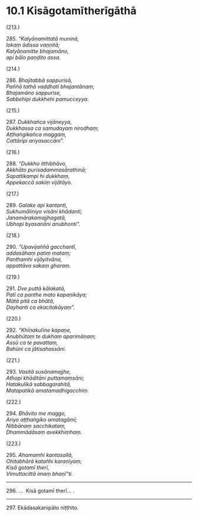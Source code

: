 

# 10.1 Kisāgotamītherīgāthā



(213.)

285\. _“Kalyāṇamittatā muninā,_  
_lokaṃ ādissa vaṇṇitā;_  
_Kalyāṇamitte bhajamāno,_  
_api bālo paṇḍito assa._  


(214.)

286\. _Bhajitabbā sappurisā,_  
_Paññā tathā vaḍḍhati bhajantānaṃ;_  
_Bhajamāno sappurise,_  
_Sabbehipi dukkhehi pamucceyya._  


(215.)

287\. _Dukkhañca vijāneyya,_  
_Dukkhassa ca samudayaṃ nirodhaṃ;_  
_Aṭṭhaṅgikañca maggaṃ,_  
_Cattāripi ariyasaccāni”._  


(216.)

288\. _“Dukkho itthibhāvo,_  
_Akkhāto purisadammasārathinā;_  
_Sapattikampi hi dukkhaṃ,_  
_Appekaccā sakiṃ vijātāyo._  


(217.)

289\. _Galake api kantanti,_  
_Sukhumāliniyo visāni khādanti;_  
_Janamārakamajjhagatā,_  
_Ubhopi byasanāni anubhonti”._  


(218.)

290\. _“Upavijaññā gacchantī,_  
_addasāhaṃ patiṃ mataṃ;_  
_Panthamhi vijāyitvāna,_  
_appattāva sakaṃ gharaṃ._  


(219.)

291\. _Dve puttā kālakatā,_  
_Patī ca panthe mato kapaṇikāya;_  
_Mātā pitā ca bhātā,_  
_Ḍayhanti ca ekacitakāyaṃ”._  


(220.)

292\. _“Khīṇakulīne kapaṇe,_  
_Anubhūtaṃ te dukhaṃ aparimāṇaṃ;_  
_Assū ca te pavattaṃ,_  
_Bahūni ca jātisahassāni._  


(221.)

293\. _Vasitā susānamajjhe,_  
_Athopi khāditāni puttamaṃsāni;_  
_Hatakulikā sabbagarahitā,_  
_Matapatikā amatamadhigacchiṃ._  


(222.)

294\. _Bhāvito me maggo,_  
_Ariyo aṭṭhaṅgiko amatagāmī;_  
_Nibbānaṃ sacchikataṃ,_  
_Dhammādāsaṃ avekkhiṃhaṃ._  


(223.)

295\. _Ahamamhi kantasallā,_  
_Ohitabhārā katañhi karaṇīyaṃ;_  
_Kisā gotamī therī,_  
_Vimuttacittā imaṃ bhaṇī”ti._  


---

296\. …  Kisā gotamī therī… .



---

297\. Ekādasakanipāto niṭṭhito.





